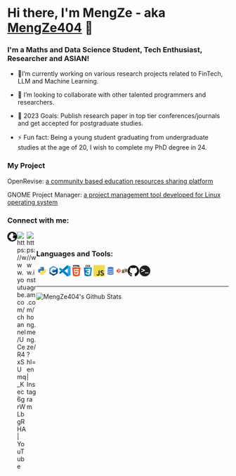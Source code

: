 # Hi there, I'm MengZe - aka [MengZe404](https://mengze.w3spaces.com/) 👋



### I'm a Maths and Data Science Student, Tech Enthusiast, Researcher and ASIAN!

- 🌱I’m currently working on various research projects related to FinTech, LLM and Machine Learning.

- 👯 I’m looking to collaborate with other talented programmers and researchers.

- 🥅 2023 Goals: Publish research paper in top tier conferences/journals and get accepted for postgraduate studies.

- ⚡ Fun fact: Being a young student graduating from undergraduate studies at the age of 20, I wish to complete my PhD degree in 24.

  

### My Project



OpenRevise: [a community based education resources sharing platform](https://oopdevs.github.io/OpenRevise2/app/pages/master.html)


GNOME Project Manager: [a project management tool developed for Linux operating system](https://github.com/MengZe404/GNOME-Project-Manager)



### Connect with me:

[<img align="left" alt="https://github.com/MengZe404" width="22px" src="https://raw.githubusercontent.com/iconic/open-iconic/master/svg/globe.svg" />][website]
[<img align="left" alt="https://www.youtube.com/channel/UCeR4xSUmq_Kec6grWLbgRHA | YouTube" width="22px" src="https://cdn.jsdelivr.net/npm/simple-icons@v3/icons/youtube.svg" />][youtube]
[<img align="left" alt="https://www.instagram.com/hong.meng.ze/?hl=en | Instagram" width="22px" src="https://cdn.jsdelivr.net/npm/simple-icons@v3/icons/instagram.svg" />][instagram]

<br />

### Languages and Tools:

<img align="left" alt="Python" width="26px" src="https://raw.githubusercontent.com/github/explore/80688e429a7d4ef2fca1e82350fe8e3517d3494d/topics/python/python.png" />
<img align="left" alt="C" width="26px" src="https://raw.githubusercontent.com/github/explore/80688e429a7d4ef2fca1e82350fe8e3517d3494d/topics/c/c.png" />
<img align="left" alt="Visual Studio Code" width="26px" src="https://raw.githubusercontent.com/github/explore/80688e429a7d4ef2fca1e82350fe8e3517d3494d/topics/visual-studio-code/visual-studio-code.png" />
<img align="left" alt="HTML5" width="26px" src="https://raw.githubusercontent.com/github/explore/80688e429a7d4ef2fca1e82350fe8e3517d3494d/topics/html/html.png" />
<img align="left" alt="CSS3" width="26px" src="https://raw.githubusercontent.com/github/explore/80688e429a7d4ef2fca1e82350fe8e3517d3494d/topics/css/css.png" />
<img align="left" alt="JavaScript" width="26px" src="https://raw.githubusercontent.com/github/explore/80688e429a7d4ef2fca1e82350fe8e3517d3494d/topics/javascript/javascript.png" />
<img align="left" alt="SQL" width="26px" src="https://raw.githubusercontent.com/github/explore/80688e429a7d4ef2fca1e82350fe8e3517d3494d/topics/sql/sql.png" />
<img align="left" alt="Git" width="26px" src="https://raw.githubusercontent.com/github/explore/80688e429a7d4ef2fca1e82350fe8e3517d3494d/topics/git/git.png" />
<img align="left" alt="GitHub" width="26px" src="https://raw.githubusercontent.com/github/explore/78df643247d429f6cc873026c0622819ad797942/topics/github/github.png" />
<img align="left" alt="Terminal" width="26px" src="https://raw.githubusercontent.com/github/explore/80688e429a7d4ef2fca1e82350fe8e3517d3494d/topics/terminal/terminal.png" />

<br />
<br />

---

<img align="left" alt="MengZe404's Github Stats" src="https://github-readme-stats.vercel.app/api?username=MengZe404&show_icons=true&hide_border=true" />

[website]: https://github.com/MengZe404	"My Github"
[youtube]: https://www.youtube.com/channel/UCeR4xSUmq_Kec6grWLbgRHA	"My YouTube Account"
[instagram]: https://www.instagram.com/hong.meng.ze/?hl=en	"My Instagram"

